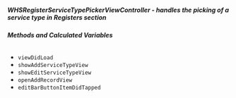 ##### **WHSRegisterServiceTypePickerViewController** - handles the picking of a service type in Registers section

###### **Methods and Calculated Variables**
- `viewDidLoad`
- `showAddServiceTypeView`
- `showEditServiceTypeView`
- `openAddRecordView`
- `editBarButtonItemDidTapped`